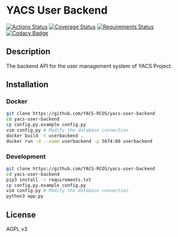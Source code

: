 # YACS User Backend
[![Actions Status](https://github.com/123joshuawu/yacs-user-backend/workflows/Staging/badge.svg?branch=master)](https://github.com/123joshuawu/yacs-user-backend/actions)
[![Coverage Status](https://coveralls.io/repos/github/123joshuawu/yacs-user-backend/badge.svg?branch=master)](https://coveralls.io/github/123joshuawu/yacs-user-backend?branch=master)
[![Requirements Status](https://requires.io/github/123joshuawu/yacs-user-backend/requirements.svg?branch=master)](https://requires.io/github/123joshuawu/yacs-user-backend/requirements/?branch=master)
[![Codacy Badge](https://api.codacy.com/project/badge/Grade/261c6aca0498403b83c9cefb60709a4e)](https://www.codacy.com/manual/123joshuawu/yacs-user-backend?utm_source=github.com&amp;utm_medium=referral&amp;utm_content=123joshuawu/yacs-user-backend&amp;utm_campaign=Badge_Grade)

## Description
The backend API for the user management system of YACS Project.

## Installation

### Docker
```bash
git clone https://github.com/YACS-RCOS/yacs-user-backend
cd yacs-user-backend
cp config.py.example config.py
vim config.py # Modify the database connection
docker build -t userbackend .
docker run -d --name userbackend -p 5674:80 userbackend
```

### Development
```bash
git clone https://github.com/YACS-RCOS/yacs-user-backend
cd yacs-user-backend
pip3 install -r requirements.txt
cp config.py.example config.py
vim config.py # Modify the database connection
python3 app.py
```

## License
AGPL v3
